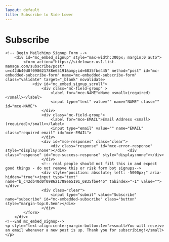 ```yaml
---
layout: default
title: Subscribe to Side Lower
---
```


<div class="post">
	<h1 class="pageTitle">Subscribe</h1>
	
	<!-- Begin Mailchimp Signup Form -->
		<div id="mc_embed_signup" style="max-width:300px; margin:0 auto">
			<form action="https://sidelower.us1.list-manage.com/subscribe/post?u=c42db40d0f098621788e65191&amp;id=6835fbe445" method="post" id="mc-embedded-subscribe-form" name="mc-embedded-subscribe-form" class="validate" target="_blank" novalidate>
			    <div id="mc_embed_signup_scroll">
				    <div class="mc-field-group" >
						<label for="mce-NAME">Name <small>(required)</small></label>
						<input type="text" value="" name="NAME" class="" id="mce-NAME">
					</div>
					<div class="mc-field-group">
						<label for="mce-EMAIL">Email Address <small>(required)</small></label>
						<input type="email" value="" name="EMAIL" class="required email" id="mce-EMAIL">
					</div>
					<div id="mce-responses" class="clear">
						<div class="response" id="mce-error-response" style="display:none"></div>							<div class="response" id="mce-success-response" style="display:none"></div>
					</div>    
					<!-- real people should not fill this in and expect good things - do not remove this or risk form bot signups-->
				    <div style="position: absolute; left: -5000px;" aria-hidden="true"><input type="text" name="b_c42db40d0f098621788e65191_6835fbe445" tabindex="-1" value=""></div>
				    <div class="clear">
				    	<input type="submit" value="Subscribe" name="subscribe" id="mc-embedded-subscribe" class="button" style="margin-top:0.5em"></div>
				    </div>
			</form>
		</div>
	<!--End mc_embed_signup-->
	<p style="text-align:center;margin-bottom:1em"><small>You will receive an email whenever a new post is up. Thank you for subscribing!</small></p>

</div>
